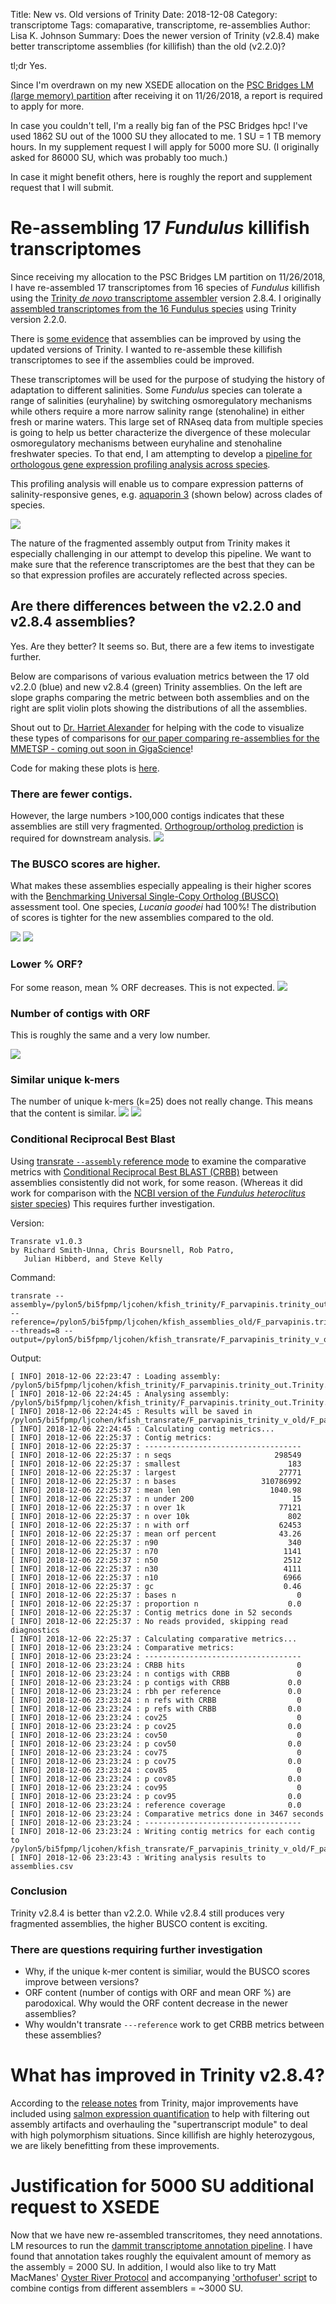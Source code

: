 Title: New vs. Old versions of Trinity
Date: 2018-12-08
Category: transcriptome
Tags: comaparative, transcriptome, re-assemblies
Author: Lisa K. Johnson
Summary: Does the newer version of Trinity (v2.8.4) make better transcriptome assemblies (for killifish) than the old (v2.2.0)?

tl;dr Yes.

Since I'm overdrawn on my new XSEDE allocation on the [PSC Bridges LM (large memory) partition](https://www.psc.edu/bridges/user-guide/running-jobs) after receiving it on 11/26/2018, a report is required to apply for more. 

In case you couldn't tell, I'm a really big fan of the PSC Bridges hpc! I've used 1862 SU out of the 1000 SU they allocated to me. 1 SU = 1 TB memory hours. In my supplement request I will apply for 5000 more SU. (I originally asked for 86000 SU, which was probably too much.)  

In case it might benefit others, here is roughly the report and supplement request that I will submit.

# Re-assembling 17 *Fundulus* killifish transcriptomes

Since receiving my allocation to the PSC Bridges LM partition on 11/26/2018, I have re-assembled 17 transcriptomes from 16 species of *Fundulus* killifish using the [Trinity *de novo* transcriptome assembler]((https://github.com/trinityrnaseq/trinityrnaseq)) version 2.8.4. I originally [assembled transcriptomes from the 16 Fundulus species](https://figshare.com/articles/De_novo_assemblies_annotations_and_gene_expression_profiling_of_gill_epithelium_from_16_species_of_Fundulus_killifish_in_response_to_salinity_change_/6827201) using Trinity version 2.2.0.

There is [some evidence](https://github.com/ljcohen/MMETSP/blob/master/notebooks/Supplemental%20Notebook%202%20-%20Trinity_version_comparisons.ipynb) that assemblies can be improved by using the updated versions of Trinity. I wanted to re-assemble these killifish transcriptomes to see if the assemblies could be improved.

These transcriptomes will be used for the purpose of studying the history of adaptation to different salinities. Some *Fundulus* species can tolerate a range of salinities (euryhaline) by switching osmoregulatory mechanisms while others require a more narrow salinity range (stenohaline) in either fresh or marine waters. This large set of RNAseq data from multiple species is going to help us better characterize the divergence of these molecular osmoregulatory mechanisms between euryhaline and stenohaline freshwater species. To that end, I am attempting to develop a [pipeline for orthologous gene expression profiling analysis across species](https://github.com/ljcohen/RNAseq_15killifish).

This profiling analysis will enable us to compare expression patterns of salinity-responsive genes, e.g. [aquaporin 3](https://www.ebi.ac.uk/interpro/entry/IPR023275) (shown below) across clades of species.

![](https://raw.githubusercontent.com/ljcohen/RNAseq_15killifish/115b2d8eaf1485b6e8e248f36912d619de089b8a/aqu3.png)

The nature of the fragmented assembly output from Trinity makes it especially challenging in our attempt to develop this pipeline. We want to make sure that the reference transcriptomes are the best that they can be so that expression profiles are accurately reflected across species.

## Are there differences between the v2.2.0 and v2.8.4 assemblies?

Yes. Are they better? It seems so. But, there are a few items to investigate further.

Below are comparisons of various evaluation metrics between the 17 old v2.2.0 (blue) and new v2.8.4 (green) Trinity assemblies. On the left are slope graphs comparing the metric between both assemblies and on the right are split violin plots showing the distributions of all the assemblies.

Shout out to [Dr. Harriet Alexander](https://www.whoi.edu/profile/halexander) for helping with the code to visualize these types of comparisons for [our paper comparing re-assemblies for the MMETSP - coming out soon in GigaScience](http://dx.doi.org/10.5524/100522)!

Code for making these plots is [here](https://github.com/ljcohen/RNAseq_15killifish/blob/master/notebooks/evaluation_figures.ipynb).

### There are fewer contigs.

However, the large numbers >100,000 contigs indicates that these assemblies are still very fragmented. [Orthogroup/ortholog prediction](https://ljcohen.github.io/blog/explorations-with-orthofinder.html) is required for downstream analysis. 
![](https://raw.githubusercontent.com/ljcohen/RNAseq_15killifish/master/evaluation/contigs.png)

### The BUSCO scores are higher.

What makes these assemblies especially appealing is their higher scores with the [Benchmarking Universal Single-Copy Ortholog (BUSCO)](https://busco.ezlab.org/) assessment tool. One species, *Lucania goodei* had 100%! The distribution of scores is tighter for the new assemblies compared to the old.

![](https://raw.githubusercontent.com/ljcohen/RNAseq_15killifish/master/evaluation/busco_euk.png) ![](https://raw.githubusercontent.com/ljcohen/RNAseq_15killifish/master/evaluation/busco_metazoa.png)

### Lower % ORF?

For some reason, mean % ORF decreases. This is not expected.
![](https://raw.githubusercontent.com/ljcohen/RNAseq_15killifish/master/evaluation/orf_perc.png)

### Number of contigs with ORF

This is roughly the same and a very low number.

![](https://raw.githubusercontent.com/ljcohen/RNAseq_15killifish/master/evaluation/n_orf.png)

### Similar unique k-mers

The number of unique k-mers (k=25) does not really change. This means that the content is similar.
![](https://raw.githubusercontent.com/ljcohen/RNAseq_15killifish/master/evaluation/kmers.png)
![](https://raw.githubusercontent.com/ljcohen/RNAseq_15killifish/master/evaluation/kmers_scatter.png)

### Conditional Reciprocal Best Blast

Using [transrate `--assembly` reference mode](http://hibberdlab.com/transrate/metrics.html) to examine the comparative metrics with [Conditional Reciprocal Best BLAST (CRBB)](https://github.com/cboursnell/crb-blast) between assemblies consistently did not work, for some reason. (Whereas it did work for comparison with the [NCBI version of the *Fundulus heteroclitus* sister species](ftp://ftp.ncbi.nlm.nih.gov/genomes/Fundulus_heteroclitus/RNA/)) This requires further investigation.

Version:
```
Transrate v1.0.3
by Richard Smith-Unna, Chris Boursnell, Rob Patro,
   Julian Hibberd, and Steve Kelly
```

Command:

```
transrate --assembly=/pylon5/bi5fpmp/ljcohen/kfish_trinity/F_parvapinis.trinity_out.Trinity.fasta --reference=/pylon5/bi5fpmp/ljcohen/kfish_assemblies_old/F_parvapinis.trinity_out.Trinity.fasta --threads=8 --output=/pylon5/bi5fpmp/ljcohen/kfish_transrate/F_parvapinis_trinity_v_old/
```
Output:
```
[ INFO] 2018-12-06 22:23:47 : Loading assembly: /pylon5/bi5fpmp/ljcohen/kfish_trinity/F_parvapinis.trinity_out.Trinity.fasta
[ INFO] 2018-12-06 22:24:45 : Analysing assembly: /pylon5/bi5fpmp/ljcohen/kfish_trinity/F_parvapinis.trinity_out.Trinity.fasta
[ INFO] 2018-12-06 22:24:45 : Results will be saved in /pylon5/bi5fpmp/ljcohen/kfish_transrate/F_parvapinis_trinity_v_old/F_parvapinis.trinity_out.Trinity
[ INFO] 2018-12-06 22:24:45 : Calculating contig metrics...
[ INFO] 2018-12-06 22:25:37 : Contig metrics:
[ INFO] 2018-12-06 22:25:37 : -----------------------------------
[ INFO] 2018-12-06 22:25:37 : n seqs                       298549
[ INFO] 2018-12-06 22:25:37 : smallest                        183
[ INFO] 2018-12-06 22:25:37 : largest                       27771
[ INFO] 2018-12-06 22:25:37 : n bases                   310786992
[ INFO] 2018-12-06 22:25:37 : mean len                    1040.98
[ INFO] 2018-12-06 22:25:37 : n under 200                      15
[ INFO] 2018-12-06 22:25:37 : n over 1k                     77121
[ INFO] 2018-12-06 22:25:37 : n over 10k                      802
[ INFO] 2018-12-06 22:25:37 : n with orf                    62453
[ INFO] 2018-12-06 22:25:37 : mean orf percent              43.26
[ INFO] 2018-12-06 22:25:37 : n90                             340
[ INFO] 2018-12-06 22:25:37 : n70                            1141
[ INFO] 2018-12-06 22:25:37 : n50                            2512
[ INFO] 2018-12-06 22:25:37 : n30                            4111
[ INFO] 2018-12-06 22:25:37 : n10                            6966
[ INFO] 2018-12-06 22:25:37 : gc                             0.46
[ INFO] 2018-12-06 22:25:37 : bases n                           0
[ INFO] 2018-12-06 22:25:37 : proportion n                    0.0
[ INFO] 2018-12-06 22:25:37 : Contig metrics done in 52 seconds
[ INFO] 2018-12-06 22:25:37 : No reads provided, skipping read diagnostics
[ INFO] 2018-12-06 22:25:37 : Calculating comparative metrics...
[ INFO] 2018-12-06 23:23:24 : Comparative metrics:
[ INFO] 2018-12-06 23:23:24 : -----------------------------------
[ INFO] 2018-12-06 23:23:24 : CRBB hits                         0
[ INFO] 2018-12-06 23:23:24 : n contigs with CRBB               0
[ INFO] 2018-12-06 23:23:24 : p contigs with CRBB             0.0
[ INFO] 2018-12-06 23:23:24 : rbh per reference               0.0
[ INFO] 2018-12-06 23:23:24 : n refs with CRBB                  0
[ INFO] 2018-12-06 23:23:24 : p refs with CRBB                0.0
[ INFO] 2018-12-06 23:23:24 : cov25                             0
[ INFO] 2018-12-06 23:23:24 : p cov25                         0.0
[ INFO] 2018-12-06 23:23:24 : cov50                             0
[ INFO] 2018-12-06 23:23:24 : p cov50                         0.0
[ INFO] 2018-12-06 23:23:24 : cov75                             0
[ INFO] 2018-12-06 23:23:24 : p cov75                         0.0
[ INFO] 2018-12-06 23:23:24 : cov85                             0
[ INFO] 2018-12-06 23:23:24 : p cov85                         0.0
[ INFO] 2018-12-06 23:23:24 : cov95                             0
[ INFO] 2018-12-06 23:23:24 : p cov95                         0.0
[ INFO] 2018-12-06 23:23:24 : reference coverage              0.0
[ INFO] 2018-12-06 23:23:24 : Comparative metrics done in 3467 seconds
[ INFO] 2018-12-06 23:23:24 : -----------------------------------
[ INFO] 2018-12-06 23:23:24 : Writing contig metrics for each contig to /pylon5/bi5fpmp/ljcohen/kfish_transrate/F_parvapinis_trinity_v_old/F_parvapinis.trinity_out.Trinity/contigs.csv
[ INFO] 2018-12-06 23:23:43 : Writing analysis results to assemblies.csv
```

### Conclusion

Trinity v2.8.4 is better than v2.2.0. While v2.8.4 still produces very fragmented assemblies, the higher BUSCO content is exciting. 

### There are questions requiring further investigation

* Why, if the unique k-mer content is similiar, would the BUSCO scores improve between versions?
* ORF content (number of contigs with ORF and mean ORF %) are parodoxical. Why would the ORF content decrease in the newer assemblies?
* Why wouldn't transrate `---reference` work to get CRBB metrics between these assemblies?

# What has improved in Trinity v2.8.4?

According to the [release notes](https://github.com/trinityrnaseq/trinityrnaseq/releases) from Trinity, major improvements have included using [salmon expression quantification](https://salmon.readthedocs.io/en/latest/) to help with filtering out assembly artifacts and overhauling the "supertranscript module" to deal with high polymorphism situations. Since killifish are highly heterozygous, we are likely benefitting from these improvements.

# Justification for 5000 SU additional request to XSEDE

Now that we have new re-assembled transcritomes, they need annotations. LM resources to run the [dammit transcriptome annotation pipeline](https://github.com/dib-lab/dammit). I have found that annotation takes roughly the equivalent amount of memory as the assembly = 2000 SU. In addition, I would also like to try Matt MacManes' [Oyster River Protocol](https://oyster-river-protocol.readthedocs.io/en/latest/) and accompanying ['orthofuser' script](https://github.com/macmanes-lab/Oyster_River_Protocol/blob/master/orthofuser.mk) to combine contigs from different assemblers = ~3000 SU.

